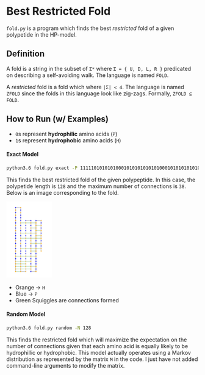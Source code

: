 # Best Restricted Fold
`fold.py` is a program which finds the best *restricted* fold of a given polypetide in the HP-model.

## Definition
A fold is a string in the subset of `Σ*` where `Σ = { U, D, L, R }` predicated on describing a self-avoiding walk. The language is named `FOLD`.

A *restricted* fold is a fold which where `|Σ| < 4`. The language is named `ZFOLD` since the folds in this language look like zig-zags. Formally, `ZFOLD ⊆ FOLD`.

## How to Run (w/ Examples)

  * `0`s represent **hydrophilic** amino acids (`P`)
  * `1`s represent **hydrophobic** amino acids (`H`)

#### Exact Model
```bash
python3.6 fold.py exact -P 11111010101010001010101010101000101010101010010111111111101001000101000100101010111011010101101010001011010111111101010101101010                      
```

This finds the best restricted fold of the given polypeptide.
In this case, the polypetide length is `128` and the maximum number of connections is `38`.
Below is an image corresponding to the fold.

<img src="../resources/exact.png" alt="Exact Fold" height="200px">

  * Orange -> `H`
  * Blue -> `P`
  * Green Squiggles are connections formed

#### Random Model
```bash
python3.6 fold.py random -N 128
```

This finds the restricted fold which will maximize the expectation on the number of connections given that each amino acid is equally likely to be hydrophillic or hydrophobic.
This model actually operates using a Markov distribution as represented by the matrix `M` in the code. I just have not added command-line arguments to modify the matrix.
